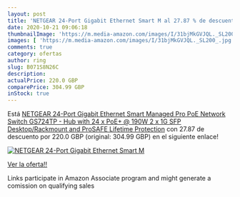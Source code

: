 ```yaml
---
layout: post
title: 'NETGEAR 24-Port Gigabit Ethernet Smart M al 27.87 % de descuento'
date: 2020-10-21 09:06:18
thumbnailImage: 'https://m.media-amazon.com/images/I/31bjMkGVJQL._SL200_.jpg'
images: [ 'https://m.media-amazon.com/images/I/31bjMkGVJQL._SL200_.jpg' ]
comments: true
category: ofertas
author: ring
slug: B071S8N26C
description:
actualPrice: 220.0 GBP
comparePrice: 304.99 GBP
inStock: true
---
```


Está [NETGEAR 24-Port Gigabit Ethernet Smart Managed Pro PoE Network Switch  GS724TP  - Hub with 24 x PoE+ @ 190W  2 x 1G SFP  Desktop/Rackmount  and ProSAFE Lifetime Protection](https://www.amazon.co.uk/dp/B071S8N26C/?tag=tolees0a-21) con 27.87 de descuento por 220.0 GBP (original: 304.99 GBP) en el siguiente enlace!

[![NETGEAR 24-Port Gigabit Ethernet Smart M](https://m.media-amazon.com/images/I/31bjMkGVJQL._SL200_.jpg)](https://www.amazon.co.uk/dp/B071S8N26C/?tag=tolees0a-21)

[Ver la oferta!!](https://www.amazon.co.uk/dp/B071S8N26C/?tag=tolees0a-21)

Links participate in Amazon Associate program and might generate a comission on qualifying sales


